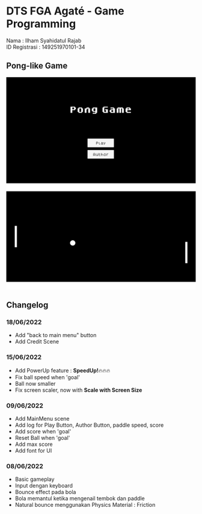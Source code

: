 # DTS FGA Agaté - Game Programming

Nama : Ilham Syahidatul Rajab <br>
ID Registrasi : 149251970101-34 <br>

## Pong-like Game

<img align="center" src="Assets\Images\mainmenu.png">
<img align="center" src="Assets\Images\pong-like-game.png">

## Changelog

### 18/06/2022

- Add "back to main menu" button
- Add Credit Scene

### 15/06/2022

- Add PowerUp feature : <b>SpeedUp!</b>🔥🔥🔥
- Fix ball speed when 'goal'
- Ball now smaller
- Fix screen scaler, now with <b>Scale with Screen Size</b>

### 09/06/2022

- Add MainMenu scene
- Add log for Play Button, Author Button, paddle speed, score
- Add score when 'goal'
- Reset Ball when 'goal'
- Add max score
- Add font for UI

### 08/06/2022

- Basic gameplay
- Input dengan keyboard
- Bounce effect pada bola
- Bola memantul ketika mengenail tembok dan paddle
- Natural bounce menggunakan Physics Material : Friction
